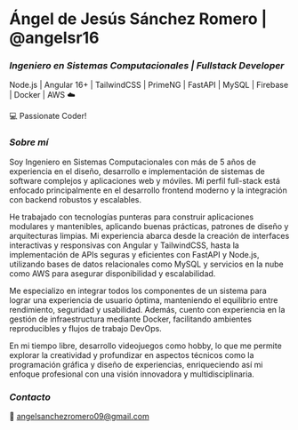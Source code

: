 # Ángel de Jesús Sánchez Romero | @angelsr16

### ***Ingeniero en Sistemas Computacionales | Fullstack Developer***


Node.js | Angular 16+ | TailwindCSS | PrimeNG | FastAPI | MySQL | Firebase | Docker | AWS ☁️ 

💻 Passionate Coder! 

### ***Sobre mí***

Soy Ingeniero en Sistemas Computacionales con más de 5 años de experiencia en el diseño, desarrollo e implementación de sistemas de software complejos y aplicaciones web y móviles. Mi perfil full-stack está enfocado principalmente en el desarrollo frontend moderno y la integración con backend robustos y escalables.

He trabajado con tecnologías punteras para construir aplicaciones modulares y mantenibles, aplicando buenas prácticas, patrones de diseño y arquitecturas limpias. Mi experiencia abarca desde la creación de interfaces interactivas y responsivas con Angular y TailwindCSS, hasta la implementación de APIs seguras y eficientes con FastAPI y Node.js, utilizando bases de datos relacionales como MySQL y servicios en la nube como AWS para asegurar disponibilidad y escalabilidad.

Me especializo en integrar todos los componentes de un sistema para lograr una experiencia de usuario óptima, manteniendo el equilibrio entre rendimiento, seguridad y usabilidad. Además, cuento con experiencia en la gestión de infraestructura mediante Docker, facilitando ambientes reproducibles y flujos de trabajo DevOps.

En mi tiempo libre, desarrollo videojuegos como hobby, lo que me permite explorar la creatividad y profundizar en aspectos técnicos como la programación gráfica y diseño de experiencias, enriqueciendo así mi enfoque profesional con una visión innovadora y multidisciplinaria.

### ***Contacto***

📩 <angelsanchezromero09@gmail.com>
